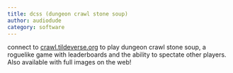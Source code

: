 ```yaml
---
title: dcss (dungeon crawl stone soup)
author: audiodude
category: software
---
```

connect to [crawl.tildeverse.org](https://crawl.tildeverse.org) to play dungeon
crawl stone soup, a roguelike game with leaderboards and the ability to
spectate other players. Also available with full images on the web!